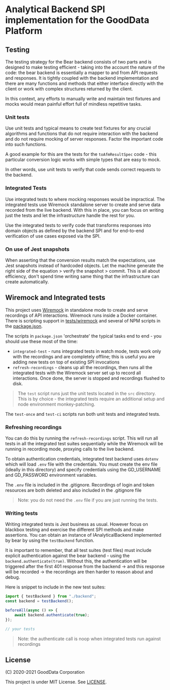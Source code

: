 # Analytical Backend SPI implementation for the GoodData Platform

## Testing

The testing strategy for the Bear backend consists of two parts and is designed to make testing efficient - taking
into the account the nature of the code: the bear backend is essentially a mapper to and from API requests and
responses. It is tightly coupled with the backend implementation and there are many functions and methods that
either interface directly with the client or work with complex structures returned by the client.

In this context, any efforts to manually write and maintain test fixtures and mocks would mean painful effort full
of mindless repetitive tasks.

### Unit tests

Use unit tests and typical means to create test fixtures for any crucial algorithms and functions that do not require
interaction with the backend and do not require mocking of server responses. Factor the important code into such
functions.

A good example for this are the tests for the `toAfmResultSpec` code - this particular conversion logic works with
simple types that are easy to mock.

In other words, use unit tests to verify that code sends correct requests to the backend.

### Integrated Tests

Use integrated tests to where mocking responses would be impractical. The integrated tests use Wiremock standalone
server to create and serve data recorded from the live backend. With this in place, you can focus on writing just
the tests and let the infrastructure handle the rest for you.

Use the integrated tests to verify code that transforms responses into domain objects as defined by the backend SPI
and for end-to-end verification of use cases exposed via the SPI.

### On use of Jest snapshots

When asserting that the conversion results match the expectations, use Jest snapshots instead of hardcoded objects.
Let the machine generate the right side of the equation > verify the snapshot > commit. This is all about efficiency, don't
spend time writing same thing that the infrastructure can create automatically.

## Wiremock and Integrated tests

This project uses [Wiremock](http://wiremock.org/docs/getting-started/) in standalone mode to create and serve recordings
of API interactions. Wiremock runs inside a Docker container. There is scripting support in [tests/wiremock](tests/wiremock)
and several of NPM scripts in the [package.json](package.json).

The scripts in `package.json` 'orchestrate' the typical tasks end to end - you should use these most of the time:

-   `integrated-test` - runs integrated tests in watch mode, tests work only with the recordings and are completely
    offline; this is useful you are adding new tests on top of existing SPI invocations
-   `refresh-recordings` - cleans up all the recordings, then runs all the integrated tests with the Wiremock server
    set up to record all interactions. Once done, the server is stopped and recordings flushed to disk.

> The `test` script runs just the unit tests located in the `src` directory. This is by choice - the integrated tests
> require an additional setup and node environment monkey-patching.

The `test-once` and `test-ci` scripts run both unit tests and integrated tests.

### Refreshing recordings

You can do this by running the `refresh-recordings` script. This will run all tests in all the integrated test suites
sequentially while the Wiremock will be running in recording mode, proxying calls to the live backend.

To obtain authentication credentials, integrated test backend uses `dotenv` which will load `.env` file with the
credentials. You must create the env file (ideally in this directory) and specify credentials using the GD_USERNAME
and GD_PASSWORD environment variables.

The `.env` file is included in the .gitignore. Recordings of login and token resources are both deleted and also
included in the .gitignore file

> Note: you do not need the `.env` file if you are just running the tests.

### Writing tests

Writing integrated tests is Jest business as usual. However focus on blackbox testing and exercise the
different SPI methods and make assertions. You can obtain an instance of IAnalyticalBackend implemented by bear
by using the `testBackend` function.

It is important to remember, that all test suites (test files) must include explicit authentication against
the bear backend - using the `backend.authenticate(true)`. Without this, the authentication will be triggered after
the first 401 response from the backend -> and this response will be recorded -> the recordings are then harder
to reason about and debug.

Here is snippet to include in the new test suites:

```typescript
import { testBackend } from "./backend";
const backend = testBackend();

beforeAll(async () => {
    await backend.authenticate(true);
});

// your tests
```

> Note: the authenticate call is noop when integrated tests run against recordings

## License

(C) 2020-2021 GoodData Corporation

This project is under MIT License. See [LICENSE](LICENSE).
